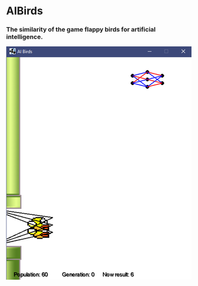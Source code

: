 # AIBirds
### The similarity of the game flappy birds for artificial intelligence. <br>
![](https://github.com/ArhostCode/AIBirds/blob/main/img_1.png)
